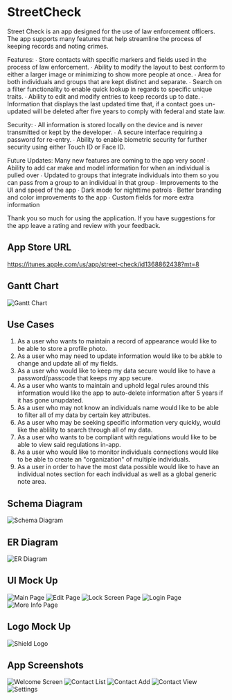 # StreetCheck
Street Check is an app designed for the use of law enforcement officers. The app supports many features that help streamline the process of keeping records and noting crimes. 

Features:
∙ Store contacts with specific markers and fields used in the process of law enforcement.
∙ Ability to modify the layout to best conform to either a larger image or minimizing to show more people at once.
∙ Area for both individuals and groups that are kept distinct and separate.
∙ Search on a filter functionality to enable quick lookup in regards to specific unique traits.
∙ Ability to edit and modify entries to keep records up to date.
∙ Information that displays the last updated time that, if a contact goes un-updated will be deleted after five years to comply with federal and state law.

Security:
∙ All information is stored locally on the device and is never transmitted or kept by the developer.
∙ A secure interface requiring a password for re-entry.
∙ Ability to enable biometric security for further security using either Touch ID or Face ID.

Future Updates:
Many new features are coming to the app very soon!
∙ Ability to add car make and model information for when an individual is pulled over
∙ Updated to groups that integrate individuals into them so you can pass from a group to an individual in that group
∙ Improvements to the UI and speed of the app
∙ Dark mode for nighttime patrols
∙ Better branding and color improvements to the app
∙ Custom fields for more extra information

Thank you so much for using the application. If you have suggestions for the app leave a rating and review with your feedback.

## App Store URL
https://itunes.apple.com/us/app/street-check/id1368862438?mt=8

## Gantt Chart
![Gantt Chart](readmeImages/streetCheckGantt.png)

## Use Cases
1. As a user who wants to maintain a record of appearance would like to be able to store a profile photo.
2. As a user who may need to update information would like to be abkle to change and update all of my fields.
3. As a user who would like to keep my data secure would like to have a password/passcode that keeps my app secure.
4. As a user who wants to maintain and uphold legal rules around this information would like the app to auto-delete information after 5 years if it has gone unupdated.
5. As a user who may not know an individuals name would like to be able to filter all of my data by certain key attributes.
6. As a user who may be seeking specific information very quickly, would like the ablility to search through all of my data.
7. As a user who wants to be compliant with regulations would like to be able to view said regulations in-app.
8. As a user who would like to monitor individuals connections would like to be able to create an "organization" of multiple individuals.
9. As a user in order to have the most data possible would like to have an individual notes section for each individual as well as a global generic note area.

## Schema Diagram
![Schema Diagram](readmeImages/StreetCheck_Schema.png)

## ER Diagram
![ER Diagram](readmeImages/StreetCheck_ER.png)

## UI Mock Up
![Main Page](readmeImages/main-mockup.png)
![Edit Page](readmeImages/edit-mockup.png)
![Lock Screen Page](readmeImages/lock_screen-mockup.png)
![Login Page](readmeImages/login-mockup.png)
![More Info Page](readmeImages/more_info-mockup.png)

## Logo Mock Up
![Shield Logo](readmeImages/shieldUIMockUp.png)

## App Screenshots
![Welcome Screen](readmeImages/screenshots/app_screenshot_welcomeView.png)
![Contact List](readmeImages/screenshots/app_screenshot_listView.png)
![Contact Add](readmeImages/screenshots/app_screenshot_addContact.png)
![Contact View](readmeImages/screenshots/app_screenshot_contactView.png)
![Settings](readmeImages/screenshots/app_screenshot_settings.png)
